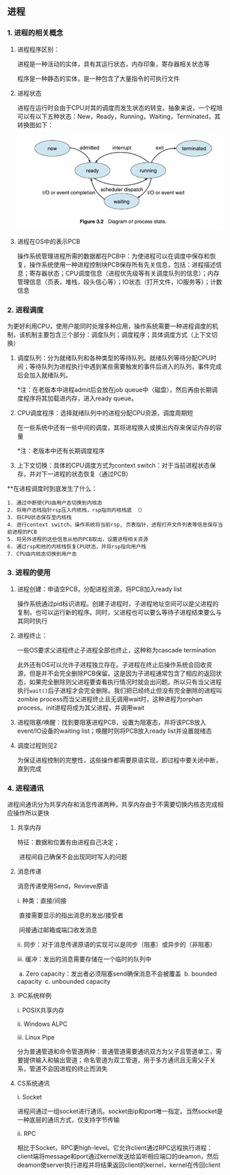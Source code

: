 ## 进程

### 1. 进程的相关概念

1. 进程程序区别：

   进程是一种活动的实体，具有其运行状态，内存印象，寄存器相关状态等

   程序是一种静态的实体，是一种包含了大量指令的可执行文件

2. 进程状态

   进程在运行时会由于CPU对其的调度而发生状态的转变。抽象来说，一个程旭可以有以下五种状态：New，Ready，Running，Waiting，Terminated，其转换图如下：

   ![](./images/process_state.png)

3. 进程在OS中的表示PCB

   操作系统管理进程所需的数据都在PCB中：为使进程可以在调度中保存和恢复，操作系统使用一种进程控制块PCB保存所有先关信息，包括：进程描述信息；寄存器状态；CPU调度信息（进程优先级等有关调度队列的信息）；内存管理信息（页表，堆栈，段头信心等）；IO状态（打开文件，IO服务等）；计数信息

### 2. 进程调度

为更好利用CPU，使用户能同时处理多种应用，操作系统需要一种进程调度的机制，该机制主要包含三个部分：调度队列；调度程序；具体调度方式（上下文切换）

1. 调度队列：分为就绪队列和各种类型的等待队列。就绪队列等待分配CPU时间；等待队列为进程执行中遇到某些需要触发的事件后进入的队列，事件完成后会加入就绪队列。

   *注：在老版本中进程admit后会放在job queue中（磁盘），然后再由长期调度程序将其加载进内存，进入ready queue。

2. CPU调度程序：选择就绪队列中的进程分配CPU资源，调度周期短

   在一些系统中还有一些中间的调度，其将进程换入或换出内存来保证内存的容量

   *注：老版本中还有长期调度程序

3. 上下文切换：具体的CPU调度方式为context switch：对于当前进程状态保存，并对下一进程的状态恢复（通过PCB）

**在进程调度时到底发生了什么：

	1. 通过中断使CPU由用户态切换到内核态
	2. 将用户态栈指针rsp压入内核栈，rsp指向内核栈底 （）
	3. 将CPU状态保存至内核栈
	4. 进行context switch，操作系统将当前rsp, 页表指针，进程打开文件列表等信息保存当前进程的PCB
	5. 将另外进程的这些信息从他的PCB取出，设置进程相关资源
	6. 通过rsp和他的内核栈恢复CPU状态，并将rsp指向用户栈
	7. CPU由内核态切换到用户态

### 3. 进程的使用

1. 进程创建：申请空PCB，分配进程资源，将PCB加入ready list

   操作系统通过pid标识进程。创建子进程时，子进程地址空间可以是父进程的复制，也可以运行新的程序。同时，父进程也可以要么等待子进程结束要么与其同时执行

2. 进程终止：

   一些OS要求父进程终止子进程全部也终止，这种称为cascade termination

   此外还有OS可以允许子进程独立存在。子进程在终止后操作系统会回收资源，但是并不会完全删除PCB保留。这是因为子进程通常包含了相应的返回状态，如果完全删除则父进程要查看执行情况时就会出问题。所以只有当父进程执行`wait()`后子进程才会完全删除。我们把已经终止但没有完全删除的进程叫zombie process而当父进程终止且无调用wait时，这种进程为orphan process。init进程将成为其父进程，并调用wait


3. 进程阻塞/唤醒：找到要阻塞进程PCB，设置为阻塞态，并将该PCB放入event/IO设备的waiting list；唤醒时则将PCB放入ready list并设置就绪态

4. 调度过程则见2

   为保证进程控制的完整性，这些操作都需要原语实现，即过程中要关闭中断，直到完成

### 4. 进程通讯

进程间通讯分为共享内存和消息传递两种，共享内存由于不需要切换内核态完成相应操作所以更快

1. 共享内存

   特征：数据和位置有由进程自己决定；

   ​			进程间自己确保不会出现同时写入的问题

2. 消息传递

   消息传递使用Send，Revieve原语

   i. 种类：直接/间接

   ​	直接需要显示的指出消息的发出/接受者

   ​	间接通过邮箱或端口收发消息

   ii. 同步：对于消息传递原语的实现可以是同步（阻塞）或异步的（非阻塞）

   iii. 缓冲：发出的消息需要存储在一个临时的队列中

   ​	a. Zero capacity：发出者必须阻塞send确保消息不会被覆盖
   ​	b. bounded capacity
   ​	c. unbounded capacity

3. IPC系统样例

   i. POSIX共享内存

   ii. Windows ALPC

   iii. Linux Pipe

   ​	分为普通管道和命令管道两种：普通管道需要通讯双方为父子且管道单工，需要提供输入和输出管道；命名管道为双工管道，用于多方通讯且无需父子关系，管道不会因进程的终止而消失

4. CS系统通讯

   i. Socket

   ​	进程间通过一组socket进行通讯。socket由ip和port唯一指定。当然socket是一种底层的通讯方式，仅支持字节传输

   ii. RPC

   ​	相比于Socket，RPC更high-level。它允许client通过RPC远程执行进程：client端将message和port通过kernel发送给监听相应端口的deamon，然后deamon使server执行进程并将结果返回client的kernel，kernel在传回client